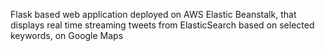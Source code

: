 Flask based web application deployed on AWS Elastic Beanstalk, that displays real time streaming tweets from ElasticSearch based on selected keywords, on Google Maps